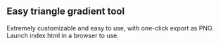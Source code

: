## Easy triangle gradient tool

Extremely customizable and easy to use, with one-click export as PNG.
Launch index.html in a browser to use.